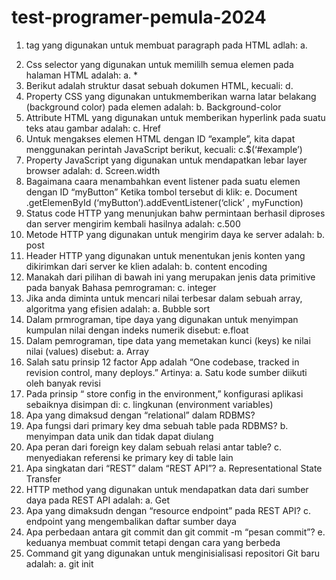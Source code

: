 # test-programer-pemula-2024
1.	tag yang digunakan untuk membuat paragraph pada HTML adlah:
a.	<p>
2.	Css selector yang digunakan untuk memililh semua elemen pada halaman HTML adalah:
a.	*
3.	Berikut adalah struktur dasat sebuah dokumen HTML, kecuali:
d. <main>
4.	Property CSS yang digunakan untukmemberikan warna latar belakang (background color) pada elemen adalah:
b.	Background-color
5.	Attribute HTML yang digunakan untuk memberikan hyperlink pada suatu teks atau gambar adalah:
c.	Href
6.	Untuk mengakses elemen HTML dengan ID “example”, kita dapat menggunakan perintah JavaScript berikut, kecuali:
c.$(‘#example’)
7.	Property JavaScript yang digunakan untuk mendapatkan lebar layer browser adalah:
d.	Screen.width
8.	Bagaimana caara menambahkan event listener pada suatu elemen dengan ID “myButton” Ketika tombol tersebut di klik:
e.	Document .getElemenById (‘myButton’).addEventListener(‘click’ , myFunction)
9.	Status code HTTP yang menunjukan bahw permintaan berhasil diproses dan server mengirim kembali hasilnya adalah:
c.500
10.	Metode HTTP yang digunakan untuk mengirim daya ke server adalah:
b. post
11.	Header HTTP yang digunakan untuk menentukan jenis konten yang dikirimkan dari server ke klien adalah:
b. content encoding
12.	Manakah dari pilihan di bawah ini yang merupakan jenis data primitive pada banyak Bahasa pemrograman:
c. integer
13.	Jika anda diminta untuk mencari nilai terbesar dalam sebuah array, algoritma yang efisien adalah:
a.	Bubble sort
14.	Dalam prmrograman, tipe daya yang digunakan untuk menyimpan kumpulan nilai dengan indeks numerik disebut:
e.float
15.	Dalam pemrograman, tipe data yang memetakan kunci (keys) ke nilai nilai (values) disebut:
a. Array
16.	Salah satu prinsip 12 factor App adalah “One codebase, tracked in revision control, many deploys.” Artinya:
a. Satu kode sumber diikuti oleh banyak revisi
17.	Pada prinsip “ store config in the environment,” konfigurasi aplikasi sebaiknya disimpan di:
c. lingkunan (environment variables)
18.	Apa yang dimaksud dengan “relational” dalam RDBMS?
19.	Apa fungsi dari primary key dma sebuah table pada RDBMS?
b. menyimpan data unik dan tidak dapat diulang
20.	Apa peran dari foreign key dalam sebuah relasi antar table?
c. menyediakan referensi ke primary key di table lain
21.	Apa singkatan dari “REST” dalam “REST API”?
a.	Representational State Transfer
22.	HTTP method yang digunakan untuk mendapatkan data dari sumber daya pada REST API adalah:
a.	Get
23.	Apa yang dimaksudn dengan “resource endpoint” pada REST API?
c. endpoint yang mengembalikan daftar sumber daya
24.	Apa perbedaan antara git commit dan git commit -m “pesan commit”?
e. keduanya membuat commit tetapi dengan cara yang berbeda
25.	Command git yang digunakan untuk menginisialisasi repositori Git baru adalah:
a. git init
